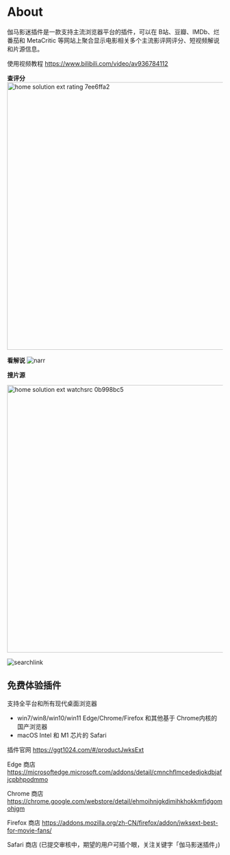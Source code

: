 # About

伽马影迷插件是一款支持主流浏览器平台的插件，可以在 B站、豆瓣、IMDb、烂番茄和 MetaCritic 
等网站上聚合显示电影相关多个主流影评网评分、短视频解说和片源信息。

使用视频教程
https://www.bilibili.com/video/av936784112

**查评分**
<img width="624" alt="home solution ext rating 7ee6ffa2" src="https://user-images.githubusercontent.com/63030915/155286512-c30ea5d4-b55e-4f3f-8f97-9780b3b3f71b.png">

**看解说**
![narr](https://user-images.githubusercontent.com/63030915/155286680-6425cae4-2a62-45d7-857f-099632df362b.png)

**搜片源**

<img width="624" alt="home solution ext watchsrc 0b998bc5" src="https://user-images.githubusercontent.com/63030915/155286795-317c2815-16f8-4e04-906a-70f091eb7f24.png">

![searchlink](https://user-images.githubusercontent.com/63030915/155286558-80226759-b74c-4355-afd9-effa832c2fa2.png)

## 免费体验插件

支持全平台和所有现代桌面浏览器
- win7/win8/win10/win11 Edge/Chrome/Firefox 和其他基于 Chrome内核的国产浏览器
- macOS Intel 和 M1 芯片的 Safari

插件官网
https://ggt1024.com/#/productJwksExt

Edge 商店 https://microsoftedge.microsoft.com/addons/detail/cmnchflmcededjokdbjafjcpbhpodmmo

Chrome 商店 https://chrome.google.com/webstore/detail/ehmoihnjgkdimihkhokkmfjdgomohjgm

Firefox 商店
https://addons.mozilla.org/zh-CN/firefox/addon/jwksext-best-for-movie-fans/

Safari 商店
(已提交审核中，期望的用户可插个眼，关注关键字「伽马影迷插件」)
